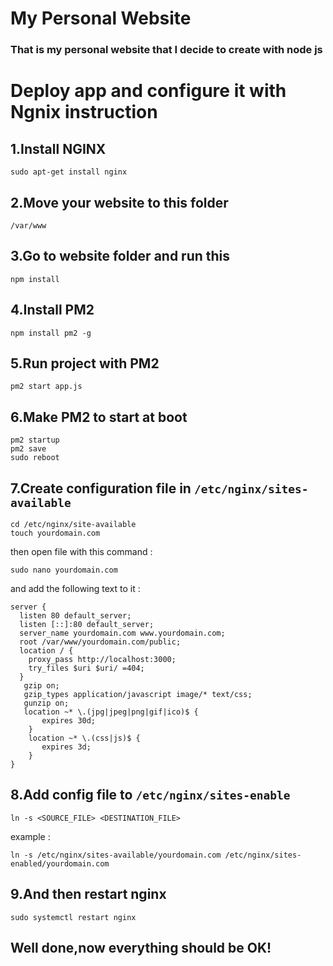 # My Personal Website

### That is my personal website that I decide to create with node js




# Deploy app and configure it with Ngnix instruction

## 1.Install NGINX
```shell
sudo apt-get install nginx
```
## 2.Move your website to this folder
```
/var/www
```

## 3.Go to website folder and run this 
```shell
npm install
```

## 4.Install PM2
```shell
npm install pm2 -g
```

## 5.Run project with PM2
```shell
pm2 start app.js

```

## 6.Make PM2 to start at boot
```shell
pm2 startup
pm2 save
sudo reboot
```

## 7.Create configuration  file in `/etc/nginx/sites-available`
```shell
cd /etc/nginx/site-available
touch yourdomain.com
```

then open file with this command :

```shell
sudo nano yourdomain.com
```

and add the following text to it :

```shell
server {
  listen 80 default_server;
  listen [::]:80 default_server;
  server_name yourdomain.com www.yourdomain.com;
  root /var/www/yourdomain.com/public;
  location / {
    proxy_pass http://localhost:3000;
    try_files $uri $uri/ =404;
  }
   gzip on;
   gzip_types application/javascript image/* text/css;
   gunzip on;
   location ~* \.(jpg|jpeg|png|gif|ico)$ {
       expires 30d;
    }
    location ~* \.(css|js)$ {
       expires 3d;
    }
}
```

## 8.Add config file to `/etc/nginx/sites-enable` 

```shell
ln -s <SOURCE_FILE> <DESTINATION_FILE>
```

example :
```shell
ln -s /etc/nginx/sites-available/yourdomain.com /etc/nginx/sites-enabled/yourdomain.com
```

## 9.And then restart nginx
```shell
sudo systemctl restart nginx
```

## Well done,now everything should be OK!